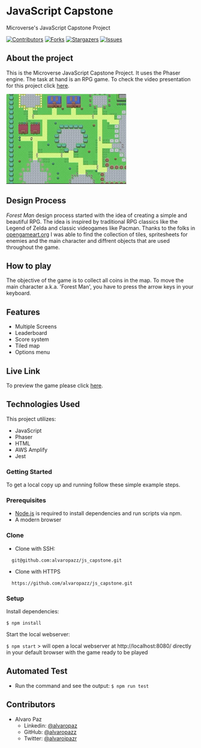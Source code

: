 # JavaScript Capstone

Microverse's JavaScript Capstone Project

[![Contributors][contributors-shield]][contributors-url]
[![Forks][forks-shield]][forks-url]
[![Stargazers][stars-shield]][stars-url]
[![Issues][issues-shield]][issues-url]

## About the project

This is the Microverse JavaScript Capstone Project. It uses the Phaser engine. 
The task at hand is an RPG game. 
To check the video presentation for this project click [here](https://www.loom.com/share/4c268fe3d0dd411b80b86949b82d550c).


![Image](./assets/game.gif)

## Design Process

*Forest Man* design process started with the idea of creating a simple and beautiful RPG. The idea is inspired by traditional RPG classics like the Legend of Zelda and classic videogames like Pacman. 
Thanks to the folks in [opengameart.org](https://opengameart.org/) I was able to find the collection of tiles, spritesheets for enemies and the main character and diffrent objects that are used throughout the game.

## How to play

The objective of the game is to collect all coins in the map.
To move the main character a.k.a. 'Forest Man', you have to press the arrow keys in your keyboard.


## Features

- Multiple Screens
- Leaderboard
- Score system
- Tiled map
- Options menu

## Live Link

To preview the game please click [here](https://feature-working.d2e9bwicswb6z5.amplifyapp.com/).

## Technologies Used

This project utilizes:

- JavaScript
- Phaser
- HTML
- AWS Amplify
- Jest

### Getting Started

To get a local copy up and running follow these simple example steps.

### Prerequisites

 * [Node.js](https://nodejs.org/) is required to install dependencies and run scripts via npm.
 * A modern browser

### Clone

  - Clone with SSH:
  ```
    git@github.com:alvaropazz/js_capstone.git
  ```
  - Clone with HTTPS
  ```
    https://github.com/alvaropazz/js_capstone.git
  ```

### Setup

Install dependencies:

```
$ npm install
```

Start the local webserver:

```$ npm start``` > will open a local webserver at http://localhost:8080/ directly in your default browser with the game ready to be played

  ## Automated Test

* Run the command and see the output:
```$ npm run test```

## Contributors

- Alvaro Paz
  - Linkedin: [@alvaropaz](https://linkedin.com/in/alvaropaz/)
  - GitHub: [@alvaropazz](https://github.com/alvaropazz)
  - Twitter: [@alvaroipazr](https://twitter.com/alvaroipazr)

<!-- MARKDOWN LINKS & IMAGES -->

[contributors-shield]: https://img.shields.io/github/contributors/alvaropazz/js_capstone.svg?style=flat-square
[contributors-url]: https://github.com/alvaropazz/js_capstone/graphs/contributors
[forks-shield]: https://img.shields.io/github/forks/alvaropazz/js_capstone.svg?style=flat-square
[forks-url]: https://github.com/alvaropazz/js_capstone/network/members
[stars-shield]: https://img.shields.io/github/stars/alvaropazz/js_capstone.svg?style=flat-square
[stars-url]: https://github.com/alvaropazz/js_capstone/stargazers
[issues-shield]: https://img.shields.io/github/issues/alvaropazz/js_capstone.svg?style=flat-square
[issues-url]: https://github.com/alvaropazz/js_capstone/issues
